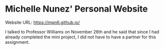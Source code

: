 # Michelle Nunez' Personal Website

Website URL: https://mpn6.github.io/

I talked to Professor Williams on November 26th and he said that since I had already completed the mini project, I did not have to have a partner for this assignment.
